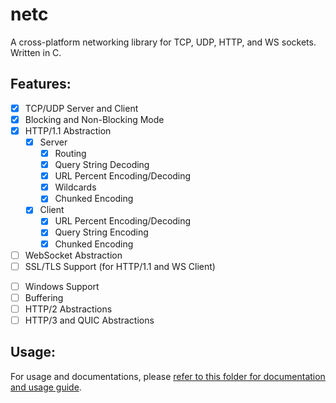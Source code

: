 # netc

A cross-platform networking library for TCP, UDP, HTTP, and WS sockets. Written in C.

## Features:

- [X] TCP/UDP Server and Client
- [X] Blocking and Non-Blocking Mode
- [X] HTTP/1.1 Abstraction
    - [X] Server
        - [X] Routing
        - [X] Query String Decoding
        - [X] URL Percent Encoding/Decoding
        - [X] Wildcards
        - [X] Chunked Encoding
    - [X] Client
        - [X] URL Percent Encoding/Decoding
        - [X] Query String Encoding
        - [X] Chunked Encoding
- [ ] WebSocket Abstraction
- [ ] SSL/TLS Support (for HTTP/1.1 and WS Client)
<!-- In my opinion, there is no point of providing SSL suport for servers due to reverse proxies providing them. -->
- [ ] Windows Support
- [ ] Buffering
- [ ] HTTP/2 Abstractions
- [ ] HTTP/3 and QUIC Abstractions

## Usage:

For usage and documentations, please [refer to this folder for documentation and usage guide](https://google.com/).